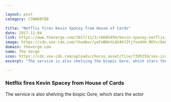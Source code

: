 ```yaml
---

layout: post
category: C7WAKBTB8

title: "Netflix fires Kevin Spacey from House of Cards"
date: 2017-11-04
link: https://www.theverge.com/2017/11/3/16605494/kevin-spacey-netflix-house-of-cards-fired
image: https://cdn.vox-cdn.com/thumbor/yeFoBHnYLAX4kYZYjfvo4VH_MOY=/0x0:3600x1885/fit-in/1200x630/cdn.vox-cdn.com/uploads/chorus_asset/file/9577627/HOC_501_Unit_01193r1.jpeg
domain: theverge.com
name: The Verge
icon: https://cdn.vox-cdn.com/uploads/chorus_asset/file/7395359/ios-icon.0.png
excerpt: "The service is also shelving the biopic Gore, which stars the actor"

---
```


### Netflix fires Kevin Spacey from House of Cards

The service is also shelving the biopic Gore, which stars the actor